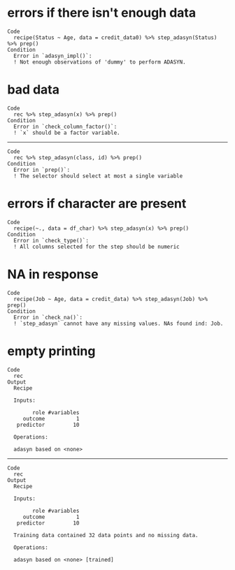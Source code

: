 # errors if there isn't enough data

    Code
      recipe(Status ~ Age, data = credit_data0) %>% step_adasyn(Status) %>% prep()
    Condition
      Error in `adasyn_impl()`:
      ! Not enough observations of 'dummy' to perform ADASYN.

# bad data

    Code
      rec %>% step_adasyn(x) %>% prep()
    Condition
      Error in `check_column_factor()`:
      ! `x` should be a factor variable.

---

    Code
      rec %>% step_adasyn(class, id) %>% prep()
    Condition
      Error in `prep()`:
      ! The selector should select at most a single variable

# errors if character are present

    Code
      recipe(~., data = df_char) %>% step_adasyn(x) %>% prep()
    Condition
      Error in `check_type()`:
      ! All columns selected for the step should be numeric

# NA in response

    Code
      recipe(Job ~ Age, data = credit_data) %>% step_adasyn(Job) %>% prep()
    Condition
      Error in `check_na()`:
      ! `step_adasyn` cannot have any missing values. NAs found ind: Job.

# empty printing

    Code
      rec
    Output
      Recipe
      
      Inputs:
      
            role #variables
         outcome          1
       predictor         10
      
      Operations:
      
      adasyn based on <none>

---

    Code
      rec
    Output
      Recipe
      
      Inputs:
      
            role #variables
         outcome          1
       predictor         10
      
      Training data contained 32 data points and no missing data.
      
      Operations:
      
      adasyn based on <none> [trained]

